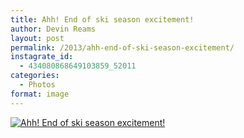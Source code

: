 ```yaml
---
title: Ahh! End of ski season excitement!
author: Devin Reams
layout: post
permalink: /2013/ahh-end-of-ski-season-excitement/
instagrate_id:
  - 434080868649103859_52011
categories:
  - Photos
format: image
---
```

<p><!-- This post is created by Instagrate to WordPress, a WordPress Plugin by polevaultweb.com - http://www.polevaultweb.com/plugins/instagrate-to-wordpress/ --><a href="http://distilleryimage11.s3.amazonaws.com/a7cfee7aa53611e2a58e22000aa801d9_7.jpg" title="Ahh! End of ski season excitement!"><img src="http://distilleryimage11.s3.amazonaws.com/a7cfee7aa53611e2a58e22000aa801d9_7.jpg" alt="Ahh! End of ski season excitement!" /></a></p>
